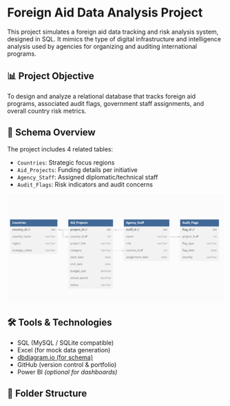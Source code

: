 # Foreign Aid Data Analysis Project

This project simulates a foreign aid data tracking and risk analysis system, designed in SQL. It mimics the type of digital infrastructure and intelligence analysis used by agencies for organizing and auditing international programs.

## 📊 Project Objective

To design and analyze a relational database that tracks foreign aid programs, associated audit flags, government staff assignments, and overall country risk metrics.

## 🧱 Schema Overview

The project includes 4 related tables:
- `Countries`: Strategic focus regions
- `Aid_Projects`: Funding details per initiative
- `Agency_Staff`: Assigned diplomatic/technical staff
- `Audit_Flags`: Risk indicators and audit concerns

![Schema Diagram](diagrams/ForiegnAidDataAnalystDiagram.png)

## 🛠 Tools & Technologies

- SQL (MySQL / SQLite compatible)
- Excel (for mock data generation)
- [dbdiagram.io (for schema)](https://dbdiagram.io/d)
- GitHub (version control & portfolio)
- Power BI *(optional for dashboards)*

## 📁 Folder Structure

